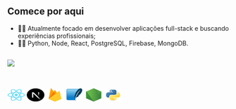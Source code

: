 ## Comece por aqui 

- 👨‍🎓 Atualmente focado em desenvolver aplicações full-stack e buscando experiências profissionais;
- 👨‍💻 Python, Node, React, PostgreSQL, Firebase, MongoDB.

##

<div>
  <img height="180em" src="https://github-readme-stats.vercel.app/api/top-langs/?username=joaozacchello08&layout=compact&langs_count=16&theme=highcontrast"/>
</div>

  ##

<div style="display: inline_block"><br>
  <img align="center" alt="React" height="30" width="40" src="https://raw.githubusercontent.com/devicons/devicon/master/icons/react/react-original.svg">
  <img align="center" alt="Next" height="30" width="40" src="https://raw.githubusercontent.com/devicons/devicon/refs/heads/master/icons/nextjs/nextjs-original.svg">
  <img align="center" alt="Firebase" height="30" width="40" src="https://raw.githubusercontent.com/devicons/devicon/refs/heads/master/icons/firebase/firebase-original.svg">
  <img align="center" alt="SQLite" height="30" width="40" src="https://raw.githubusercontent.com/devicons/devicon/refs/heads/master/icons/sqlite/sqlite-original.svg">
  <img align="center" alt="NodeJs" height="30" width="40" src="https://raw.githubusercontent.com/devicons/devicon/refs/heads/master/icons/nodejs/nodejs-original.svg">
  <img align="center" alt="Python" height="30" width="40" src="https://raw.githubusercontent.com/devicons/devicon/refs/heads/master/icons/python/python-original.svg">
</div>

